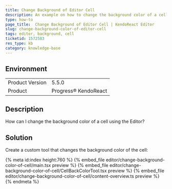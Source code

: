 ```yaml
---
title: Change Background of Editor Cell
description: An example on how to change the background color of a cell inside the Editor
type: how-to
page_title:  Change Background of Editor Cell | KendoReact Editor
slug: change-background-color-of-editor-cell
tags: editor, background, cell
ticketid: 1572583
res_type: kb
category: knowledge-base
---
```


## Environment

<table>
	<tbody>
		<tr>
			<td>Product Version</td>
			<td>5.5.0</td>
		</tr>
		<tr>
			<td>Product</td>
			<td>Progress® KendoReact</td>
		</tr>
	</tbody>
</table>


## Description

How can I change the background color of a cell using the Editor?

## Solution

Create a custom tool that changes the background color of the cell:

{% meta id:index height:760 %}
{% embed_file editor/change-background-color-of-cell/main.tsx preview %}
{% embed_file editor/change-background-color-of-cell/CellBackColorTool.tsx preview %}
{% embed_file editor/change-background-color-of-cell/content-overview.ts preview %}
{% endmeta %}
